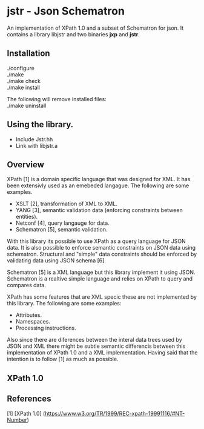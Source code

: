 # jstr - Json Schematron

An implementation of XPath 1.0 and a subset of Schematron for json.
It contains a library libjstr and two binaries **jxp** and **jstr**.

## Installation

./configure\
./make\
./make check\
./make install

The following will remove installed files: \
./make uninstall

## Using the library.
- Include Jstr.hh
- Link with libjstr.a

## Overview
XPath [1] is a domain specific language that was designed for XML. It has been
extensivly used as an emebeded langague. The following are some examples.

- XSLT [2], transformation of XML to XML.
- YANG [3], semantic validation data (enforcing constraints between entities).
- Netconf [4], query langauge for data.
- Schematron [5], semantic validation.

With this library its possible to use XPath as a query language for JSON data.
It is also possible to enforce semantic constraints on JSON data using
schematron. Structural and "simple" data constraints should be enforced by
validating data using JSON schema [6].

Schematron [5] is a XML language but this library implement it using JSON.
Schematron is a realtive simple language and relies on XPath to query and
compares data.

XPath has some features that are XML specic these are not implemented by this
library. The following are some examples:

- Attributes.
- Namespaces.
- Processing instructions.

Also since there are diferences between the interal data trees used by JSON and
XML there might be subtle semantic differencis between this implementation of
XPath 1.0 and a XML implementation. Having said that the intention is to follow 
[1] as much as possible.

## XPath 1.0

## References
[1] [XPath 1.0] (https://www.w3.org/TR/1999/REC-xpath-19991116/#NT-Number)